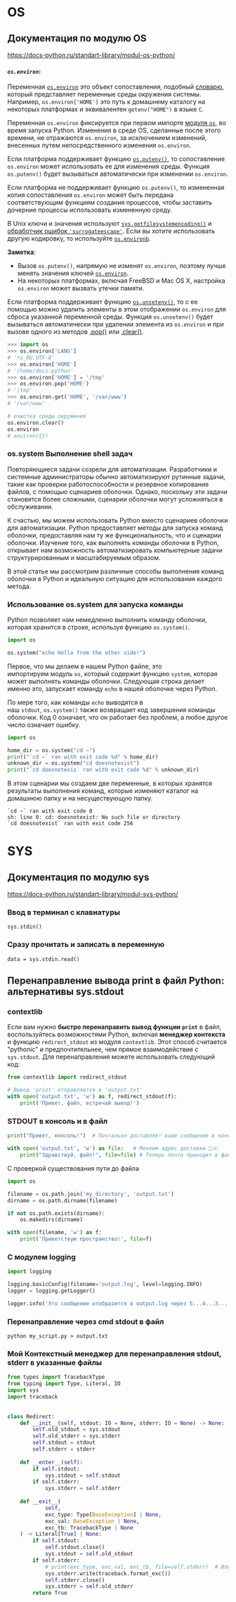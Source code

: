 # OS

## Документация по модулю OS

https://docs-python.ru/standart-library/modul-os-python/

#### _`os.environ`_:

Переменная [`os.environ`](https://docs-python.ru/standart-library/modul-os-python/upravlenie-sredoj-okruzhenija-koda/ "Управление переменной средой окружения системы в Python.") это объект сопоставления, подобный [словарю](https://docs-python.ru/tutorial/osnovnye-vstroennye-tipy-python/tip-dannyh-dict-slovar/ "Словарь dict в Python."), который представляет переменные среды окружения системы. Например, `os.environ['HOME']` это путь к домашнему каталогу на некоторых платформах и эквивалентен `getenv("HOME")` в языке `C`.

Переменная `os.environ` фиксируется при первом импорте [модуля `os`](https://docs-python.ru/standart-library/modul-os-python/ "Модуль os в Python, доступ к функциям ОС."), во время запуска Python. Изменения в среде OS, сделанные после этого времени, не отражаются `os.environ`, за исключением изменений, внесенных путем непосредственного изменения `os.environ`.

Если платформа поддерживает функцию [`os.putenv()`](https://docs-python.ru/standart-library/modul-os-python/upravlenie-sredoj-okruzhenija-koda/#os.putenv), то сопоставление `os.environ` может использовать ее для изменения среды. Функция `os.putenv()` будет вызываться автоматически при изменении `os.environ`.

Если платформа не поддерживает функцию `os.putenv()`, то измененная копия сопоставления `os.environ` может быть передана соответствующим функциям создания процессов, чтобы заставить дочерние процессы использовать измененную среду.

В Unix ключи и значения используют [`sys.getfilesystemencoding()`](https://docs-python.ru/standart-library/modul-sys-python/kodirovka-ispolzuemaja/ "Кодировка, используемая Python.") и [обработчик ошибок `'surrogateescape'`](https://docs-python.ru/standart-library/modul-codecs-python/obrabotchiki-oshibok-kodirovki/ "Обработчики ошибок кодировки."). Если вы хотите использовать другую кодировку, то используйте [`os.environb`](https://docs-python.ru/standart-library/modul-os-python/upravlenie-sredoj-okruzhenija-koda/#os.environb).

**Заметка**:

- Вызов `os.putenv()`, напрямую не изменят `os.environ`, поэтому лучше менять значения ключей [`os.environ`](https://docs-python.ru/standart-library/modul-os-python/upravlenie-sredoj-okruzhenija-koda/#os.environ).
- На некоторых платформах, включая FreeBSD и Mac OS X, настройка `os.environ` может вызвать утечки памяти.

Если платформа поддерживает функцию [`os.unsetenv()`](https://docs-python.ru/standart-library/modul-os-python/upravlenie-sredoj-okruzhenija-koda/#os.unsetenv), то с ее помощью можно удалить элементы в этом отображении `os.environ` для сброса указанной переменной среды. Функция `os.unsetenv()` будет вызываться автоматически при удалении элемента из `os.environ` и при вызове одного из методов [.pop()](https://docs-python.ru/tutorial/operatsii-slovarjami-dict-python/metod-dict-pop/ "Метод dict.pop() в Python, примеры кода") или [.clear()](https://docs-python.ru/tutorial/operatsii-slovarjami-dict-python/metod-dict-clear/ "Метод dict.clear() в Python. Очистить словарь.").

```python
>>> import os
>>> os.environ['LANG']
# 'ru_RU.UTF-8'
>>> os.environ['HOME']
# '/home/docs-python'
>>> os.environ['HOME'] = '/tmp'
>>> os.environ.pop('HOME')
# '/tmp'
>>> os.environ.get('HOME', '/var/www')
# '/var/www'

# очистка среды окружения
os.environ.clear()
os.environ
# environ({})
```

### os.system Выполнение shell задач
Повторяющиеся задачи созрели для автоматизации. Разработчики и системные администраторы обычно автоматизируют рутинные задачи, такие как проверки работоспособности и резервное копирование файлов, с помощью сценариев оболочки. Однако, поскольку эти задачи становятся более сложными, сценарии оболочки могут усложняться в обслуживании.

К счастью, мы можем использовать Python вместо сценариев оболочки для автоматизации. Python предоставляет методы для запуска команд оболочки, предоставляя нам ту же функциональность, что и сценарии оболочки. Изучение того, как выполнять команды оболочки в Python, открывает нам возможность автоматизировать компьютерные задачи структурированным и масштабируемым образом.

В этой статье мы рассмотрим различные способы выполнения команд оболочки в Python и идеальную ситуацию для использования каждого метода.

### Использование os.system для запуска команды

Python позволяет нам немедленно выполнить команду оболочки, которая хранится в строке, используя функцию `os.system()`.

```python
import os

os.system("echo Hello from the other side!")
```
Первое, что мы делаем в нашем Python файле, это импортируем модуль `os`, который содержит функцию `system`, которая может выполнять команды оболочки. Следующая строка делает именно это, запускает команду `echo` в нашей оболочке через Python.

По мере того, как команды `echo` выводятся в наш `stdout`, `os.system()` также возвращает код завершения команды оболочки. Код 0 означает, что он работает без проблем, а любое другое число означает ошибку.

```python
import os

home_dir = os.system("cd ~")
print("`cd ~` ran with exit code %d" % home_dir)
unknown_dir = os.system("cd doesnotexist")
print("`cd doesnotexis` ran with exit code %d" % unknown_dir)
```
В этом сценарии мы создаем две переменные, в которых хранятся результаты выполнения команд, которые изменяют каталог на домашнюю папку и на несуществующую папку.
```
`cd ~` ran with exit code 0
sh: line 0: cd: doesnotexist: No such file or directory
`cd doesnotexist` ran with exit code 256
```

# SYS

## Документация по модулю sys

https://docs-python.ru/standart-library/modul-sys-python/



### Ввод в терминал с клавиатуры

	sys.stdin()

### Сразу прочитать и записать в переменную 

	data = sys.stdin.read()

## Перенаправление вывода print в файл Python: альтернативы sys.stdout

### contextlib
Если вам нужно **быстро перенаправить вывод функции `print`** в файл, воспользуйтесь возможностями Python, включая **менеджер контекста** и функцию `redirect_stdout` из модуля `contextlib`. Этот способ считается "pythonic" и предпочтительнее, чем прямое взаимодействие с `sys.stdout`. Для перенаправления можете использовать следующий код:

```python
from contextlib import redirect_stdout

# Вывод 'print' отправляется в 'output.txt'
with open('output.txt', 'w') as f, redirect_stdout(f):
    print('Привет, файл, встречай вывод!')
```

### STDOUT в консоль и в файл

```python
print("Привет, консоль!")  # Почтальон доставляет ваше сообщение в консоль 

with open('output.txt', 'w') as file:   # Меняем адрес доставки 📁✉️
    print("Здравствуй, файл!", file=file) # Теперь почта приходит в файл, а не в консоль!
```

С проверкой существования пути до файла

```python
import os

filename = os.path.join('my_directory', 'output.txt')
dirname = os.path.dirname(filename)

if not os.path.exists(dirname):
    os.makedirs(dirname)

with open(filename, 'w') as f:
    print('Приветствую пространство!', file=f)
```

### С модулем logging

```python
import logging

logging.basicConfig(filename='output.log', level=logging.INFO)
logger = logging.getLogger()

logger.info('Это сообщение отобразится в output.log через 5...4...3...')
```

### Перенаправление через cmd stdout в файл

```shell
python my_script.py > output.txt
```

### Мой Контекстный менеджер для перенаправления stdout, stderr в указанные файлы

```python
from types import TracebackType  
from typing import Type, Literal, IO  
import sys  
import traceback  
  
  
class Redirect:  
    def __init__(self, stdout: IO = None, stderr: IO = None) -> None:  
        self.old_stdout = sys.stdout  
        self.old_stderr = sys.stderr  
        self.stdout = stdout  
        self.stderr = stderr  
  
    def __enter__(self):  
        if self.stdout:  
            sys.stdout = self.stdout  
        if self.stderr:  
            sys.stderr = self.stderr  
  
    def __exit__(  
            self,  
            exc_type: Type[BaseException] | None,  
            exc_val: BaseException | None,  
            exc_tb: TracebackType | None  
    ) -> Literal[True] | None:  
        if self.stdout:  
            self.stdout.close()  
            sys.stdout = self.old_stdout  
        if self.stderr:  
            # print(exc_type, exc_val, exc_tb, file=self.stderr)  # Или так  
            sys.stderr.write(traceback.format_exc())  
            self.stderr.close()  
            sys.stderr = self.old_stderr  
        return True
```